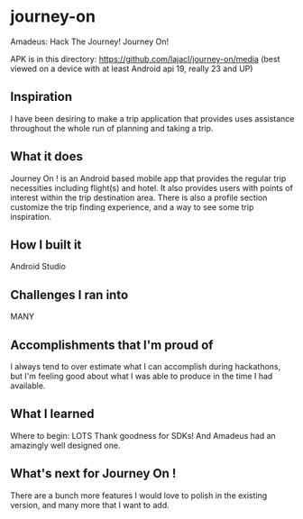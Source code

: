 # journey-on
Amadeus: Hack The Journey!
Journey On!

APK is in this directory:
https://github.com/lajacl/journey-on/media
(best viewed on a device with at least Android api 19, really 23 and UP)

## Inspiration
I have been desiring to make a trip application that provides uses assistance throughout the whole run of planning and taking a trip.
## What it does
Journey On ! is an Android based mobile app that provides the regular trip necessities including flight(s) and hotel. It also provides users with points of interest within the trip destination area. There is also a profile section customize the trip finding experience, and a way to see some trip inspiration.
## How I built it
Android Studio
## Challenges I ran into
MANY
## Accomplishments that I'm proud of
I always tend to over estimate what I can accomplish during hackathons, but I'm feeling good about what I was able to produce in the time I had available.
## What I learned
Where to begin: LOTS
Thank goodness for SDKs! And Amadeus had an amazingly well designed one.
## What's next for Journey On !
There are a bunch more features I would love to polish in the existing version, and many more that I want to add. 
